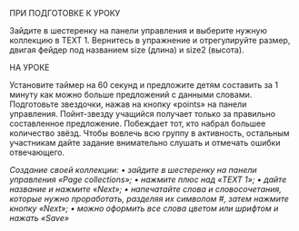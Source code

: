 ПРИ ПОДГОТОВКЕ К УРОКУ

Зайдите в шестеренку на панели управления и выберите нужную коллекцию в TEXT 1. Вернитесь в упражнение и отрегулируйте размер, двигая фейдер под названием size (длина) и size2 (высота).
 
НА УРОКЕ

Установите таймер на 60 секунд и предложите детям составить за 1 минуту как можно больше предложений с данными словами. Подготовьте звездочки, нажав на кнопку «points» на панели управления. Пойнт-звезду учащийся получает только за правильно составленное предложение. Побеждает тот, кто набрал большее количество звёзд. Чтобы вовлечь всю группу в активность, остальным участникам дайте задание внимательно слушать и отмечать ошибки отвечающего.

*Создание своей коллекции:
•	зайдите в шестеренку на панели управления «Page collections»;
•	нажмите плюс над «TEXT 1»;
•	дайте название и нажмите «Next»;
•	напечатайте слова и словосочетания, которые нужно проработать, разделяя их символом #, затем нажмите кнопку «Next»;
•	можно оформить все слова цветом или шрифтом и нажать «Save»*
